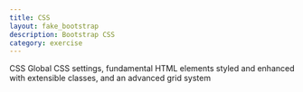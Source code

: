 ```yaml
---
title: CSS
layout: fake_bootstrap
description: Bootstrap CSS
category: exercise
---
```

CSS
Global CSS settings, fundamental HTML elements styled and enhanced with extensible classes, and an advanced grid system
